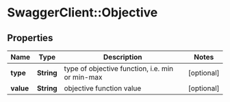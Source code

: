 # SwaggerClient::Objective

## Properties
Name | Type | Description | Notes
------------ | ------------- | ------------- | -------------
**type** | **String** | type of objective function, i.e. min or min-max  | [optional] 
**value** | **String** | objective function value | [optional] 


